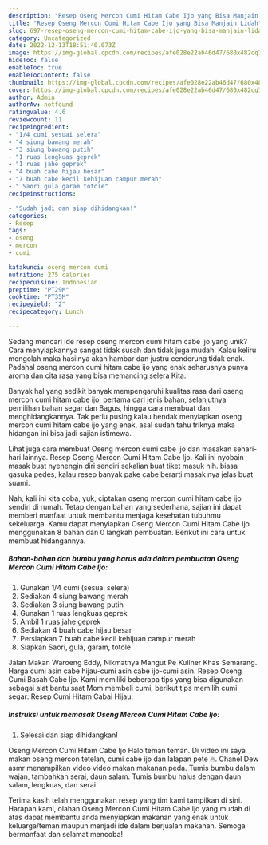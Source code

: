 ```yaml
---
description: "Resep Oseng Mercon Cumi Hitam Cabe Ijo yang Bisa Manjain Lidah"
title: "Resep Oseng Mercon Cumi Hitam Cabe Ijo yang Bisa Manjain Lidah"
slug: 697-resep-oseng-mercon-cumi-hitam-cabe-ijo-yang-bisa-manjain-lidah
category: Uncategorized
date: 2022-12-13T18:51:40.073Z
image: https://img-global.cpcdn.com/recipes/afe028e22ab46d47/680x482cq70/oseng-mercon-cumi-hitam-cabe-ijo-foto-resep-utama.jpg
hideToc: false
enableToc: true
enableTocContent: false
thumbnail: https://img-global.cpcdn.com/recipes/afe028e22ab46d47/680x482cq70/oseng-mercon-cumi-hitam-cabe-ijo-foto-resep-utama.jpg
cover: https://img-global.cpcdn.com/recipes/afe028e22ab46d47/680x482cq70/oseng-mercon-cumi-hitam-cabe-ijo-foto-resep-utama.jpg
author: Admin
authorAv: notfound
ratingvalue: 4.6
reviewcount: 11
recipeingredient:
- "1/4 cumi sesuai selera"
- "4 siung bawang merah"
- "3 siung bawang putih"
- "1 ruas lengkuas geprek"
- "1 ruas jahe geprek"
- "4 buah cabe hijau besar"
- "7 buah cabe kecil kehijuan campur merah"
- " Saori gula garam totole"
recipeinstructions:

- "Sudah jadi dan siap dihidangkan!"
categories:
- Resep
tags:
- oseng
- mercon
- cumi

katakunci: oseng mercon cumi 
nutrition: 275 calories
recipecuisine: Indonesian
preptime: "PT29M"
cooktime: "PT35M"
recipeyield: "2"
recipecategory: Lunch

---
```





Sedang mencari ide resep oseng mercon cumi hitam cabe ijo yang unik? Cara menyiapkannya sangat tidak susah dan tidak juga mudah. Kalau keliru mengolah maka hasilnya akan hambar dan justru cenderung tidak enak. Padahal oseng mercon cumi hitam cabe ijo yang enak seharusnya punya aroma dan cita rasa yang bisa memancing selera Kita.





Banyak hal yang sedikit banyak mempengaruhi kualitas rasa dari oseng mercon cumi hitam cabe ijo, pertama dari jenis bahan, selanjutnya pemilihan bahan segar dan Bagus, hingga cara membuat dan menghidangkannya. Tak perlu pusing kalau hendak menyiapkan oseng mercon cumi hitam cabe ijo yang enak,      asal sudah tahu triknya maka hidangan ini bisa jadi sajian istimewa.














Lihat juga cara membuat Oseng mercon cumi cabe ijo dan masakan sehari-hari lainnya. Resep Oseng Mercon Cumi Hitam Cabe Ijo. Kali ini nyobain masak buat nyenengin diri sendiri sekalian buat tiket masuk nih. biasa gasuka pedes, kalau resep banyak pake cabe berarti masak nya jelas buat suami.






Nah, kali ini kita coba, yuk, ciptakan oseng mercon cumi hitam cabe ijo sendiri di rumah. Tetap dengan bahan yang sederhana, sajian ini dapat memberi manfaat untuk membantu menjaga kesehatan tubuhmu sekeluarga. Kamu dapat menyiapkan Oseng Mercon Cumi Hitam Cabe Ijo menggunakan 8 bahan dan 0 langkah pembuatan. Berikut ini cara untuk membuat hidangannya.

<!--inarticleads1-->

##### Bahan-bahan dan bumbu yang harus ada dalam pembuatan Oseng Mercon Cumi Hitam Cabe Ijo:

1. Gunakan 1/4 cumi (sesuai selera)
1. Sediakan 4 siung bawang merah
1. Sediakan 3 siung bawang putih
1. Gunakan 1 ruas lengkuas geprek
1. Ambil 1 ruas jahe geprek
1. Sediakan 4 buah cabe hijau besar
1. Persiapkan 7 buah cabe kecil kehijuan campur merah
1. Siapkan  Saori, gula, garam, totole


Jalan Makan Waroeng Eddy, Nikmatnya Mangut Pe Kuliner Khas Semarang. Harga cumi asin cabe hijau-cumi asin cabe ijo-cumi asin. Resep Oseng Cumi Basah Cabe Ijo. Kami memiliki beberapa tips yang bisa digunakan sebagai alat bantu saat Mom membeli cumi, berikut tips memilih cumi segar: Resep Cumi Hitam Cabai Hijau. 

<!--inarticleads2-->

##### Instruksi untuk memasak Oseng Mercon Cumi Hitam Cabe Ijo:


1. Selesai dan siap dihidangkan!

Oseng Mercon Cumi Hitam Cabe Ijo Halo teman teman. Di video ini saya makan oseng mercon tetelan, cumi cabe ijo dan lalapan pete 🔥. Chanel Dew asmr menampilkan video video makan makanan peda. Tumis bumbu dalam wajan, tambahkan serai, daun salam. Tumis bumbu halus dengan daun salam, lengkuas, dan serai. 

Terima kasih telah menggunakan resep yang tim kami tampilkan di sini. Harapan kami, olahan Oseng Mercon Cumi Hitam Cabe Ijo yang mudah di atas dapat membantu anda menyiapkan makanan yang enak untuk keluarga/teman maupun menjadi ide dalam berjualan makanan. Semoga bermanfaat dan selamat mencoba!
